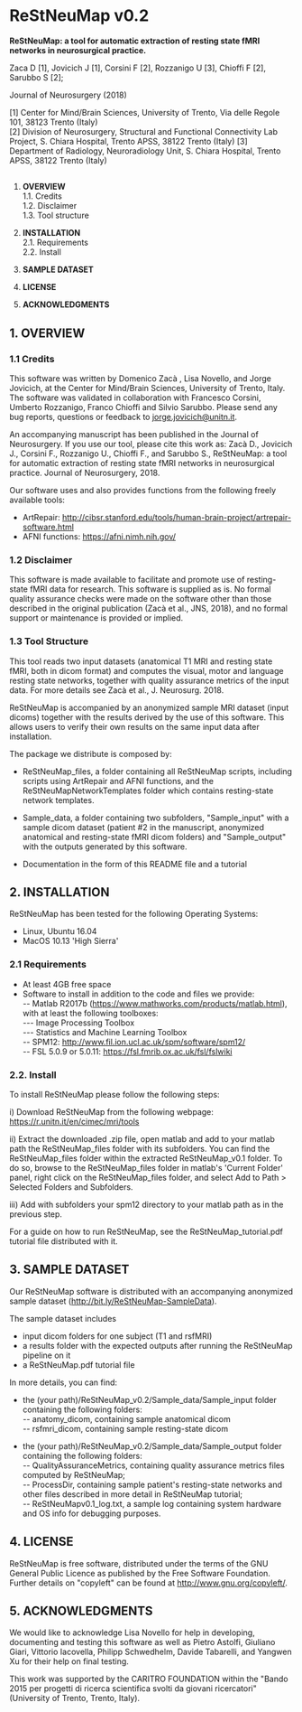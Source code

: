 # ReStNeuMap v0.2
**ReStNeuMap: a tool for automatic extraction of resting state fMRI networks in neurosurgical practice.**

Zaca D [1], Jovicich J [1], Corsini F [2], Rozzanigo U [3], Chioffi F [2], Sarubbo S [2]; 

Journal of Neurosurgery (2018)

[1] Center for Mind/Brain Sciences, University of Trento, Via delle Regole 101, 38123 Trento (Italy) </br>
[2] Division of Neurosurgery, Structural and Functional Connectivity Lab Project, S. Chiara Hospital, Trento APSS, 38122 Trento (Italy)
[3] Department of Radiology, Neuroradiology Unit, S. Chiara Hospital, Trento APSS, 38122 Trento (Italy)

## 


1. **OVERVIEW**</br>
	1.1. Credits</br>
	1.2. Disclaimer</br>
	1.3. Tool structure</br>

2. **INSTALLATION**</br>
	2.1. Requirements</br>
	2.2. Install</br>

3. **SAMPLE DATASET**

4. **LICENSE**

5. **ACKNOWLEDGMENTS**


## 1. OVERVIEW

### 1.1 Credits
This software was written by Domenico Zacà , Lisa Novello, and Jorge Jovicich, at the Center for Mind/Brain Sciences, University of Trento, Italy. 
The software was validated in collaboration with Francesco Corsini, Umberto Rozzanigo, Franco Chioffi and Silvio Sarubbo.
Please send any bug reports, questions or feedback to jorge.jovicich@unitn.it. 

An accompanying manuscript has been published in the Journal of Neurosurgery. If you use our tool, please cite this work as:
Zacà  D., Jovicich J., Corsini F., Rozzanigo U., Chioffi F., and Sarubbo S., ReStNeuMap: a tool for automatic extraction of resting state fMRI networks in neurosurgical practice. Journal of Neurosurgery, 2018.

Our software uses and also provides functions from the following freely available tools:
- ArtRepair: http://cibsr.stanford.edu/tools/human-brain-project/artrepair-software.html
- AFNI functions: https://afni.nimh.nih.gov/


### 1.2 Disclaimer
This software is made available to facilitate and promote use of resting-state fMRI data for research. This software is supplied as is. No formal quality assurance checks were made on the software other than those described in the original publication (Zacà  et al., JNS, 2018), and no formal support or maintenance is provided or implied. 

### 1.3 Tool Structure
This tool reads two input datasets (anatomical T1 MRI and resting state fMRI, both in dicom format) and computes the visual, motor and language resting state networks, together with quality assurance metrics of the input data. For more details see Zacà et al., J. Neurosurg. 2018.

ReStNeuMap is accompanied by an anonymized sample MRI dataset (input dicoms) together with the results derived by the use of this software. This allows users to verify their own results on the same input data after installation.  

The package we distribute is composed by:
- ReStNeuMap_files, a folder containing all ReStNeuMap scripts, including scripts using ArtRepair and AFNI functions, and the ReStNeuMapNetworkTemplates folder which contains resting-state network templates. 

- Sample_data, a folder containing two subfolders, "Sample_input" with a sample dicom dataset (patient #2 in the manuscript, anonymized anatomical and resting-state fMRI dicom folders) and  "Sample_output" with the outputs generated by this software.

- Documentation in the form of this README file and a tutorial

## 2. INSTALLATION
ReStNeuMap has been tested for the following Operating Systems:
- Linux, Ubuntu 16.04
- MacOS 10.13 'High Sierra'

### 2.1 Requirements
- At least 4GB free space
- Software to install in addition to the code and files we provide:</br>
-- Matlab R2017b (https://www.mathworks.com/products/matlab.html), with at least the following toolboxes:</br>
--- Image Processing Toolbox</br>
--- Statistics and Machine Learning Toolbox</br>
-- SPM12: http://www.fil.ion.ucl.ac.uk/spm/software/spm12/</br>
-- FSL 5.0.9 or 5.0.11: https://fsl.fmrib.ox.ac.uk/fsl/fslwiki</br>

### 2.2. Install
To install ReStNeuMap please follow the following steps:

i) Download ReStNeuMap from the following webpage: https://r.unitn.it/en/cimec/mri/tools

ii) Extract the downloaded .zip file, open matlab and add to your matlab path the ReStNeuMap_files folder with its subfolders. You can find the ReStNeuMap_files folder within the extracted ReStNeuMap_v0.1 folder. 
To do so, browse to the ReStNeuMap_files folder in matlab's 'Current Folder' panel, right click on the ReStNeuMap_files folder, and select Add to Path > Selected Folders and Subfolders.

iii) Add with subfolders your spm12 directory to your matlab path as in the previous step.

For a guide on how to run ReStNeuMap, see the ReStNeuMap_tutorial.pdf tutorial file distributed with it.

## 3. SAMPLE DATASET
Our ReStNeuMap software is distributed with an accompanying anonymized sample dataset (http://bit.ly/ReStNeuMap-SampleData). 

The sample dataset includes 
 - input dicom folders for one subject (T1 and rsfMRI) 
 - a results folder with the expected outputs after running the ReStNeuMap pipeline on it
 - a ReStNeuMap.pdf tutorial file

In more details, you can find:
- the (your path)/ReStNeuMap_v0.2/Sample_data/Sample_input folder containing the following folders: </br>
	-- anatomy_dicom, containing sample anatomical dicom</br>
	-- rsfmri_dicom, containing sample resting-state dicom</br>

- the (your path)/ReStNeuMap_v0.2/Sample_data/Sample_output folder containing the following folders:</br>
	-- QualityAssuranceMetrics, containing quality assurance metrics files computed by ReStNeuMap;</br>
	-- ProcessDir, containing sample patient's resting-state networks and other files described in more detail in ReStNeuMap tutorial; </br>
	-- ReStNeuMapv0.1_log.txt, a sample log containing system hardware and OS info for debugging purposes.</br>
 
 ## 4. LICENSE
 ReStNeuMap is free software, distributed under the terms of the GNU General Public Licence as published by the Free Software Foundation. Further details on "copyleft" can be found at http://www.gnu.org/copyleft/.

## 5. ACKNOWLEDGMENTS
We would like to acknowledge Lisa Novello for help in developing, documenting and testing this software as well as Pietro Astolfi, Giuliano Giari, Vittorio Iacovella, Philipp Schwedhelm, Davide Tabarelli, and Yangwen Xu for their help on final testing. 

This work was supported by the CARITRO FOUNDATION within the "Bando 2015 per progetti di  ricerca scientifica svolti da giovani ricercatori" (University of Trento, Trento, Italy). 

